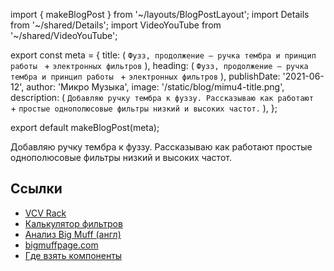 import { makeBlogPost } from '~/layouts/BlogPostLayout';
import Details from '~/shared/Details';
import VideoYouTube from '~/shared/VideoYouTube';

export const meta = {
  title: (
    `Фузз, продолжение – ручка тембра и принцип работы ` +
    `электронных фильтров`
  ),
  heading: (
    `Фузз, продолжение – ручка тембра и принцип работы ` +
    `электронных фильтров`
  ),
  publishDate: '2021-06-12',
  author: 'Микро Музыка',
  image: '/static/blog/mimu4-title.png',
  description: (
    `Добавляю ручку тембра к фуззу. Рассказываю как работают ` +
    `простые однополюсовые фильтры низкий и высоких частот.`
  ),
};

export default makeBlogPost(meta);

Добавляю ручку тембра к фуззу. Рассказываю как работают
простые однополюсовые фильтры низкий и высоких частот.

<VideoYouTube id="a6HVf9kf3Gc" />

## Ссылки

* [VCV Rack](https://vcvrack.com)
* [Калькулятор фильтров](http://www.learningaboutelectronics.com/Articles/Low-pass-filter-calculator.php)
* [Анализ Big Muff (англ)](https://www.electrosmash.com/big-muff-pi-analysis)
* [bigmuffpage.com](http://www.bigmuffpage.com)
* [Где взять компоненты](/blog/2021-05-01-kak-nachat-delat-elektronnye-instrumenty-syntezatory-i-effekty/)

